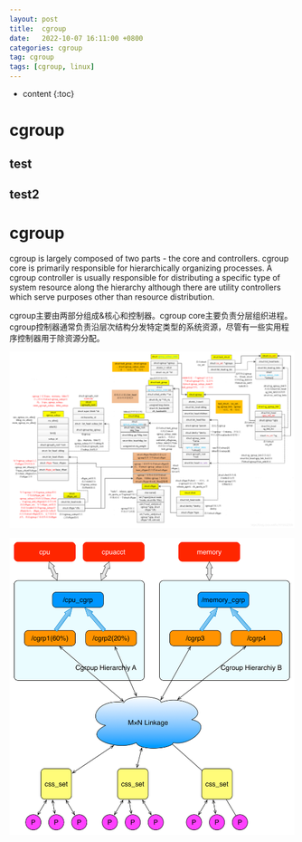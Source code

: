 ```yaml
---
layout: post
title:  cgroup
date:   2022-10-07 16:11:00 +0800
categories: cgroup
tag: cgroup
tags: [cgroup, linux]
---
```


* content
{:toc}

# cgroup

## test
## test2

# cgroup



cgroup is largely composed of two parts - the core and controllers. cgroup core is primarily responsible for hierarchically organizing processes.  A cgroup controller is usually responsible for distributing a specific type of system resource along the hierarchy although there are utility controllers which serve purposes other than resource distribution.

cgroup主要由两部分组成&核心和控制器。cgroup core主要负责分层组织进程。cgroup控制器通常负责沿层次结构分发特定类型的系统资源，尽管有一些实用程序控制器用于除资源分配。

![img](../assets/cgroup/cgroup代码架构图.png)

![cgroups层级结构示意图](../assets/cgroup/cgroups层级结构示意图.png)



